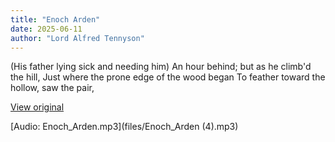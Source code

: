 ```yaml
---
title: "Enoch Arden"
date: 2025-06-11
author: "Lord Alfred Tennyson"
---
```


(His father lying sick and needing him)
An hour behind; but as he climb'd the hill,
Just where the prone edge of the wood began
To feather toward the hollow, saw the pair,

[View original](https://t.me/c/2696929880/317)


[Audio: Enoch_Arden.mp3](files/Enoch_Arden (4).mp3)